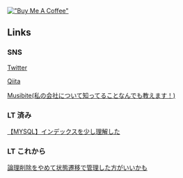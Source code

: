 <!--
**higaki-takanori/higaki-takanori** is a ✨ _special_ ✨ repository because its `README.md` (this file) appears on your GitHub profile.

Here are some ideas to get you started:

- 🔭 I’m currently working on ...
- 🌱 I’m currently learning ...
- 👯 I’m looking to collaborate on ...
- 🤔 I’m looking for help with ...
- 💬 Ask me about ...
- 📫 How to reach me: ...
- 😄 Pronouns: ...
- ⚡ Fun fact: ...
-->

[!["Buy Me A Coffee"](https://www.buymeacoffee.com/assets/img/custom_images/orange_img.png)](https://www.buymeacoffee.com/higaki)

## Links

<!-- 
### 運営中の勉強会
[エンジニアの輪 at 福岡](https://musubite-job.com/recruitments/pn6i3p)
 -->
 
### SNS
[Twitter](https://twitter.com/higaki_program)

[Qiita](https://qiita.com/higaki-takanori)

[Musibite(私の会社について知ってることなんでも教えます！)]()

### LT 済み
[【MYSQL】インデックスを少し理解した](https://higaki-takanori.github.io/indexLT/)

### LT これから 
[論理削除をやめて状態遷移で管理した方がいいかも](https://higaki-takanori.github.io/softDeleteLT/)

<!-- 
### Career
[Career]() 
-->
